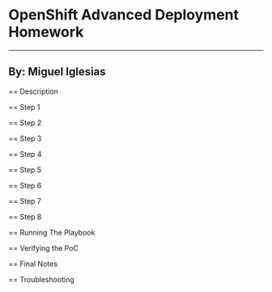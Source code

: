 # OpenShift Advanced Deployment Homework

----
By: Miguel Iglesias
----

== Description

== Step 1

== Step 2

== Step 3

== Step 4

== Step 5

== Step 6

== Step 7

== Step 8

== Running The Playbook

== Verifying the PoC

== Final Notes

== Troubleshooting
